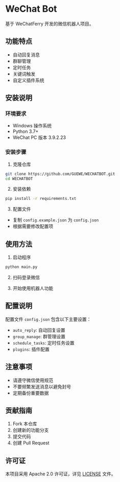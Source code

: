 # WeChat Bot

基于 WeChatFerry 开发的微信机器人项目。

## 功能特点

- 自动回复消息
- 群聊管理
- 定时任务
- 关键词触发
- 自定义插件系统

## 安装说明

### 环境要求

- Windows 操作系统
- Python 3.7+
- WeChat PC 版本 3.9.2.23

### 安装步骤

1. 克隆仓库
```bash
git clone https://github.com/GUEWE/WECHATBOT.git
cd WECHATBOT
```

2. 安装依赖
```bash
pip install -r requirements.txt
```

3. 配置文件
- 复制 `config.example.json` 为 `config.json`
- 根据需要修改配置项

## 使用方法

1. 启动程序
```bash
python main.py
```

2. 扫码登录微信

3. 开始使用机器人功能

## 配置说明

配置文件 `config.json` 包含以下主要设置：

- `auto_reply`: 自动回复设置
- `group_manage`: 群管理设置
- `schedule_tasks`: 定时任务设置
- `plugins`: 插件配置

## 注意事项

- 请遵守微信使用规范
- 不要频繁发送消息以避免封号
- 定期备份重要数据

## 贡献指南

1. Fork 本仓库
2. 创建新的功能分支
3. 提交代码
4. 创建 Pull Request

## 许可证

本项目采用 Apache 2.0 许可证，详见 [LICENSE](LICENSE) 文件。 